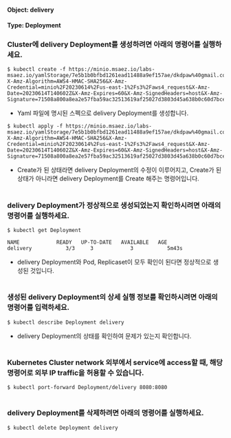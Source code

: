 
#### Object: delivery
#### Type: Deployment

### Cluster에 delivery Deployment를 생성하려면 아래의 명령어를 실행하세요.

```
$ kubectl create -f https://minio.msaez.io/labs-msaez.io/yamlStorage/7e5b1b0bfbd1261ead11488a9ef157ae/dkdpaw%40gmail.com/Deployment/delivery.yaml?X-Amz-Algorithm=AWS4-HMAC-SHA256&X-Amz-Credential=minio%2F20230614%2Fus-east-1%2Fs3%2Faws4_request&X-Amz-Date=20230614T140602Z&X-Amz-Expires=60&X-Amz-SignedHeaders=host&X-Amz-Signature=71508a800a8ea2e57fba59ac32513619af25027d3803d45a638b0c60d7bcea40
```
- Yaml 파일에 명시된 스펙으로 delivery Deployment를 생성합니다.

```
$ kubectl apply -f https://minio.msaez.io/labs-msaez.io/yamlStorage/7e5b1b0bfbd1261ead11488a9ef157ae/dkdpaw%40gmail.com/Deployment/delivery.yaml?X-Amz-Algorithm=AWS4-HMAC-SHA256&X-Amz-Credential=minio%2F20230614%2Fus-east-1%2Fs3%2Faws4_request&X-Amz-Date=20230614T140602Z&X-Amz-Expires=60&X-Amz-SignedHeaders=host&X-Amz-Signature=71508a800a8ea2e57fba59ac32513619af25027d3803d45a638b0c60d7bcea40
```
- Create가 된 상태라면 delivery Deployment의 수정이 이루어지고, Create가 된 상태가 아니라면 delivery Deployment를 Create 해주는 명령어입니다.  
#

### delivery Deployment가 정상적으로 생성되었는지 확인하시려면 아래의 명령어를 실행하세요.

```
$ kubectl get Deployment

NAME            READY   UP-TO-DATE   AVAILABLE   AGE
delivery           3/3     3            3           5m43s

```
- delivery Deployment와 Pod, Replicaset이 모두 확인이 된다면 정상적으로 생성된 것입니다.
#

### 생성된 delivery Deployment의 상세 실행 정보를 확인하시려면 아래의 명령어를 입력하세요.

```
$ kubectl describe Deployment delivery
```
- delivery Deployment의 상태를 확인하여 문제가 있는지 확인합니다. 
#

### Kubernetes Cluster network 외부에서 service에 access할 때, 해당 명령어로 외부 IP traffic을 허용할 수 있습니다.

```
$ kubectl port-forward Deployment/delivery 8080:8080
```
#

### delivery Deployment를 삭제하려면 아래의 명령어를 실행하세요.

```
$ kubectl delete Deployment delivery
```
#

